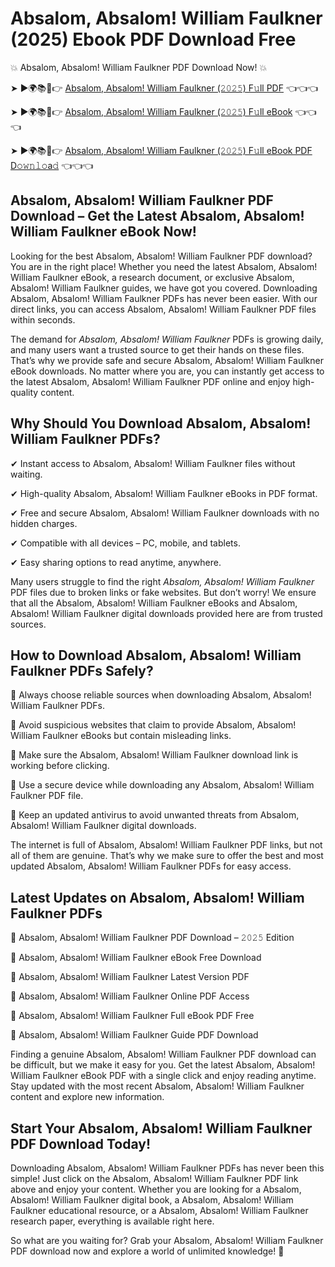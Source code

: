 # Absalom, Absalom! William Faulkner (2025) Ebook PDF Download Free

💥 Absalom, Absalom! William Faulkner PDF Download Now! 💥

➤ ►🌍📚📱👉 [Absalom, Absalom! William Faulkner (𝟸𝟶𝟸𝟻) F𝚞ll PDF](https://getpdf.xyz/absalom-absalom!-william-faulkner) 👈👈👈


➤ ►🌍📚📱👉 [Absalom, Absalom! William Faulkner (𝟸𝟶𝟸𝟻) F𝚞ll eBook](https://getpdf.xyz/absalom-absalom!-william-faulkner) 👈👈👈


➤ ►🌍📚📱👉 [Absalom, Absalom! William Faulkner (𝟸𝟶𝟸𝟻) F𝚞ll eBook PDF D𝚘𝚠𝚗𝚕𝚘a𝚍](https://getpdf.xyz/absalom-absalom!-william-faulkner) 👈👈👈


## Absalom, Absalom! William Faulkner PDF Download – Get the Latest Absalom, Absalom! William Faulkner eBook Now!

Looking for the best Absalom, Absalom! William Faulkner PDF download? You are in the right place! Whether you need the latest Absalom, Absalom! William Faulkner eBook, a research document, or exclusive Absalom, Absalom! William Faulkner guides, we have got you covered. Downloading Absalom, Absalom! William Faulkner PDFs has never been easier. With our direct links, you can access Absalom, Absalom! William Faulkner PDF files within seconds.

The demand for *Absalom, Absalom! William Faulkner* PDFs is growing daily, and many users want a trusted source to get their hands on these files. That’s why we provide safe and secure Absalom, Absalom! William Faulkner eBook downloads. No matter where you are, you can instantly get access to the latest Absalom, Absalom! William Faulkner PDF online and enjoy high-quality content.

## Why Should You Download Absalom, Absalom! William Faulkner PDFs?

✔ Instant access to Absalom, Absalom! William Faulkner files without waiting.

✔ High-quality Absalom, Absalom! William Faulkner eBooks in PDF format.

✔ Free and secure Absalom, Absalom! William Faulkner downloads with no hidden charges.

✔ Compatible with all devices – PC, mobile, and tablets.

✔ Easy sharing options to read anytime, anywhere.

Many users struggle to find the right *Absalom, Absalom! William Faulkner* PDF files due to broken links or fake websites. But don’t worry! We ensure that all the Absalom, Absalom! William Faulkner eBooks and Absalom, Absalom! William Faulkner digital downloads provided here are from trusted sources.

## How to Download Absalom, Absalom! William Faulkner PDFs Safely?

📌 Always choose reliable sources when downloading Absalom, Absalom! William Faulkner PDFs.

📌 Avoid suspicious websites that claim to provide Absalom, Absalom! William Faulkner eBooks but contain misleading links.

📌 Make sure the Absalom, Absalom! William Faulkner download link is working before clicking.

📌 Use a secure device while downloading any Absalom, Absalom! William Faulkner PDF file.

📌 Keep an updated antivirus to avoid unwanted threats from Absalom, Absalom! William Faulkner digital downloads.

The internet is full of Absalom, Absalom! William Faulkner PDF links, but not all of them are genuine. That’s why we make sure to offer the best and most updated Absalom, Absalom! William Faulkner PDFs for easy access.

## Latest Updates on Absalom, Absalom! William Faulkner PDFs

🔹 Absalom, Absalom! William Faulkner PDF Download – 𝟸𝟶𝟸𝟻 Edition

🔹 Absalom, Absalom! William Faulkner eBook Free Download

🔹 Absalom, Absalom! William Faulkner Latest Version PDF

🔹 Absalom, Absalom! William Faulkner Online PDF Access

🔹 Absalom, Absalom! William Faulkner Full eBook PDF Free

🔹 Absalom, Absalom! William Faulkner Guide PDF Download

Finding a genuine Absalom, Absalom! William Faulkner PDF download can be difficult, but we make it easy for you. Get the latest Absalom, Absalom! William Faulkner eBook PDF with a single click and enjoy reading anytime. Stay updated with the most recent Absalom, Absalom! William Faulkner content and explore new information.

## Start Your Absalom, Absalom! William Faulkner PDF Download Today!

Downloading Absalom, Absalom! William Faulkner PDFs has never been this simple! Just click on the Absalom, Absalom! William Faulkner PDF link above and enjoy your content. Whether you are looking for a Absalom, Absalom! William Faulkner digital book, a Absalom, Absalom! William Faulkner educational resource, or a Absalom, Absalom! William Faulkner research paper, everything is available right here.

So what are you waiting for? Grab your Absalom, Absalom! William Faulkner PDF download now and explore a world of unlimited knowledge! 🚀